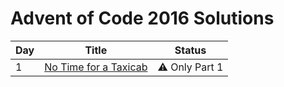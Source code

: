 # Advent of Code 2016 Solutions
| Day | Title                                                       | Status                |
| --- | ----------------------------------------------------------- |:---------------------:|
| 1   | [No Time for a Taxicab](http://adventofcode.com/2016/day/1) | :warning: Only Part 1 |
